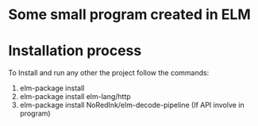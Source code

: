 # Some small program created in ELM

# Installation process
To Install and run any other the project follow the commands:
1. elm-package install
2. elm-package install elm-lang/http
3. elm-package install NoRedInk/elm-decode-pipeline (If API involve in program)
